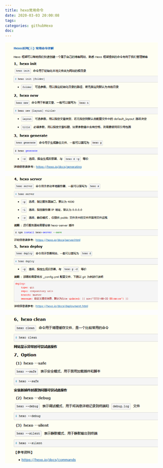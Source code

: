 ```yaml
---
title: hexo常用命令
date: 2020-03-03 20:00:08
tags:
categories: githubHexo
doc:
---
```


![1583236880429](/images/javawz/1583236880429.png)

![1583236915338](/images/javawz/1583236915338.png)

![1583236957953](/images/javawz/1583236957953.png)

